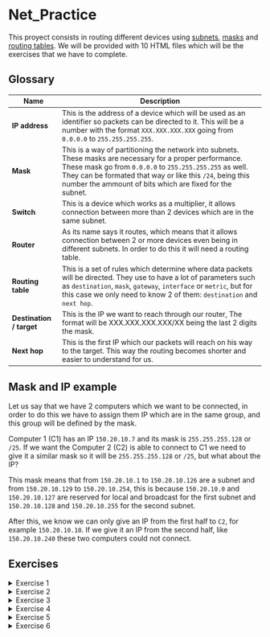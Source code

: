 # Net_Practice
This proyect consists in routing different devices using [subnets](https://en.wikipedia.org/wiki/Subnetwork), [masks](https://condor.depaul.edu/sjost/361/materials/SubnetMask.html) and [routing tables](https://en.wikipedia.org/wiki/Routing_table).
We will be provided with 10 HTML files which will be the exercises that we have to complete.

## Glossary

| Name | Description |
|------|------------|
| **IP address**    | This is the address of a device which will be used as an identifier so packets can be directed to it. This will be a number with the format `XXX.XXX.XXX.XXX` going from `0.0.0.0` to `255.255.255.255`. |
| **Mask**       | This is a way of partitioning the network into subnets. These masks are necessary for a proper performance. These mask go from `0.0.0.0` to `255.255.255.255` as well. They can be formated that way or like this `/24`, being this number the ammount of bits which are fixed for the subnet. |
| **Switch**     | This is a device which works as a multiplier, it allows connection between more than 2 devices which are in the same subnet. |
| **Router**     | As its name says it routes, which means that it allows connection between 2 or more devices even being in different subnets. In order to do this it will need a routing table. |
| **Routing table**        | This is a set of rules which determine where data packets will be directed. They use to have a lot of parameters such as `destination`, `mask`, `gateway`, `interface` or `metric`, but for this case we only need to know 2 of them: `destination` and `next hop`. |
| **Destination / target** | This is the IP we want to reach through our router, The format will be XXX.XXX.XXX.XXX/XX being the last 2 digits the mask. |
| **Next hop**             | This is the first IP which our packets will reach on his way to the target. This way the routing becomes shorter and easier to understand for us. |

## Mask and IP example

Let us say that we have 2 computers which we want to be connected, in order to do this we have to assign them IP which are in the same group, and this group will be defined by the mask.

Computer 1 (C1) has an IP `150.20.10.7` and its mask is `255.255.255.128` or `/25`. If we want the Computer 2 (C2) is able to connect to C1 we need to give it a similar mask so it will be `255.255.255.128` or `/25`, but what about the IP?

This mask means that from `150.20.10.1` to `150.20.10.126` are a subnet and from `150.20.10.129` to `150.20.10.254`, this is because `150.20.10.0` and `150.20.10.127` are reserved for local and broadcast for the first subnet and `150.20.10.128` and `150.20.10.255` for the second subnet.

After this, we know we can only give an IP from the first half to <code>C2</code>, for example `150.20.10.10`. If we give it an IP from the second half, like `150.20.10.240` these two computers could not connect.

## Exercises

<details>
  <summary>Exercise 1</summary>
  In this exercise we have 2 pairs of computers that we want to connect, all of them have a locked mask, so we have to assign a proper IP in order to connect.
  
  - <code>A</code> has a mask <code>255.255.255.0</code> so the first 3 bytes must be equal to <code>B</code> IP and we can give any number to the last byte between 1-254, obviously avoiding the IP taken by B1, for example <code>104.96.23.250</code>.
  - <code>D</code> has a mask <code>255.255.0.0</code> so the first 2 bytes must be equal to <code>C</code> IP and we can give any number to the last 2 bytes between 1-254, obviously avoiding the IP taken by <code>C</code>, for example <code>211.191.1.74</code>.
  
  ![](/sol_img/Level_1.png)
 </details>

<details>
  <summary>Exercise 2</summary>
  In this exercise we have 2 pairs of computers that we want to connect, 3 of them have a locked mask, so we have to assign a proper mask and IP in order to connect.
  
  The masks must be similar between the computers we want to connect and the IP must be in the same group
  
  - <code>B</code> needs the mask of <code>A</code> so we will give it <code>255.255.255.224</code> or <code>/27</code>.
  - <code>A</code> needs an IP in the same group of <code>B</code> so we will give it one in its group, for example <code>192.168.98.221</code>.
  - <code>C</code> and <code>D</code> have their mask locked and because they can only have 4 IP in a group and 2 of them are reserved we need to give them 2 IP which are adjacent and are not reserved, for example <code>192.168.98.1</code> and <code>192.168.98.2</code>
  
  ![](/sol_img/Level_2.png)
 </details>

<details>
  <summary>Exercise 3</summary>
  In this exercise we have 3 computers connected by a switch, as it is explained earlier, a switch works as a multiplier so it allows connection between more than 2 devices, but all of them must be able to connect as usual.
  
  The masks must be similar to C which is locked, and it let us a 128 IP range for the subnet.
  
  - <code>A</code> has its IP locked so the rest of them must be in the same group. Since it is in the first half of <code>104.198.14.X</code> all of them must be between 1 and 126.
  
  ![](/sol_img/Level_3.png)
 </details>
 
 <details>
  <summary>Exercise 4</summary>
  In this exercise we have 2 computers connected by a switch to a router, as it is explained earlier, a router allows connection between more than one devices even if they are not in the same subnet.
  
  We have to use similar IPs to <code>A</code>, but some of them are taken by the router subnet:
  - <code>R2</code> takes from <code>82.168.118.0</code> to <code>82.168.118.127</code>.
  - <code>R3</code> takes from <code>82.168.118.198</code> to <code>82.168.118.255</code>.
  It only let us from <code>82.168.118.128</code> to <code>82.168.118.197</code> so we will give <code>R1</code> and <code>B1</code> IPs in that range, for example <code>82.168.118.130</code> and <code>82.168.118.133</code>, and will set the mask to <code>/26</code> or <code>255.255.255.192</code>
  
  ![](/sol_img/Level_4.png)
  
 </details>
 
 <details>
  <summary>Exercise 5</summary>
  In this exercise we have 2 computers connected by a router, but, in this case we need to set the routing tables. These routing tables only have 2 parameters, the target (left) and the next hop (right).
  
- <code>R2</code> and <code>B</code> must have the same mask. Its IPs must be in the same group, for example <code>139.181.194.252</code>.
- <code>R1</code> and <code>A</code> must have the same mask. Its IPs must be in the same group, for example <code>39.31.71.121</code>.
- The routing table <code>B</code> must have <code>R2</code> IP as next hop.
- The routing table <code>B</code> must have <code>R1</code> IP as next hop and <code>B1</code> IP as target, with the following format <code>XXX.XXX.XXX.XXX/YY</code>, being <code>X</code> the IP and <code>Y</code> the mask.
  
  ![](/sol_img/Level_5.png)
 </details>
 
  </details>
 
 <details>
  <summary>Exercise 6</summary>
  In this exercise we have 2 computers connected by a router, but, in this case we need to set the routing tables. These routing tables only have 2 parameters, the target (left) and the next hop (right).
  
  
  ![](/sol_img/Level_6.png)
 </details>
